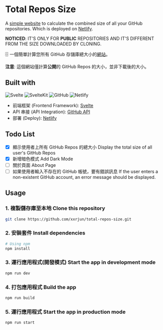 # Total Repos Size

A [simple website](https://total-repos-size.netlify.app) to calculate the combined size of all your GitHub repositories. Which is deployed on [Netlify](https://www.netlify.com/).

**NOTICED**: IT'S ONLY FOR **PUBLIC** REPOSITORIES AND IT'S DIFFERENT FROM THE SIZE DOWNLOADED BY CLONING.

:file_cabinet: 一個簡單計算您所有 GitHub 存儲庫總大小的[網站](https://total-repos-size.netlify.app)。

**注意**: 這個網站僅計算**公開**的 GitHub Repos 的大小，並非下載後的大小。

## Built with

![Svelte](https://img.shields.io/badge/Svelte-4A4A55?style=for-the-badge&logo=svelte&logoColor=FF3E00) ![SvelteKit](https://img.shields.io/badge/SvelteKit-FF3E00?style=for-the-badge&logo=Svelte&logoColor=white) ![GitHub](https://img.shields.io/badge/GitHub-100000?style=for-the-badge&logo=github&logoColor=white) ![Netlify](https://img.shields.io/badge/Netlify-00C7B7?style=for-the-badge&logo=netlify&logoColor=white)

- 前端框架 (Frontend Framework): [Svelte](https://github.com/sveltejs/svelte)
- API 串接 (API Integration): [GitHub API](https://docs.github.com/en/rest)
- 部署 (Deploy): [Netlify](https://www.netlify.com/)

## Todo List

- [x] 顯示使用者上所有 GitHub Repos 的總大小
      Display the total size of all user's GitHub Repos
- [x] 新增暗色模式
      Add Dark Mode
- [ ] 關於頁面
      About Page
- [ ] 如果使用者輸入不存在的 GitHub 帳號，要有錯誤訊息
      If the user enters a non-existent GitHub account, an error message should be displayed.

## Usage

### 1. 複製儲存庫至本地 Clone this repository

```bash
git clone https://github.com/xxrjun/total-repos-size.git
```

### 2. 安裝套件 Install dependencies

```bash
# Using npm
npm install
```

### 3. 運行應用程式(開發模式) Start the app in development mode

```bash
npm run dev
```

### 4. 打包應用程式 Build the app

```bash
npm run build
```

### 5. 運行應用程式 Start the app in production mode

```bash
npm run start
```

